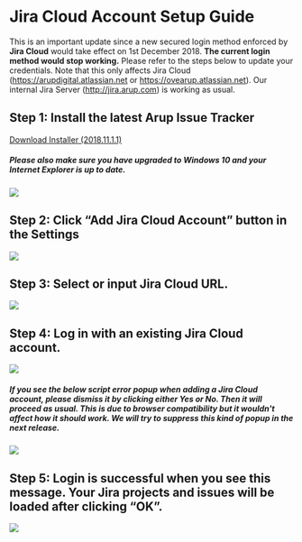 # Jira Cloud Account Setup Guide
This is an important update since a new secured login method enforced by **Jira Cloud** would take effect on 1st December 2018. **The current login method would stop working.** Please refer to the steps below to update your credentials. Note that this only affects Jira Cloud (https://arupdigital.atlassian.net or https://ovearup.atlassian.net). Our internal Jira Server (http://jira.arup.com) is working as usual.

## Step 1: Install the latest Arup Issue Tracker
[Download Installer (2018.11.1.1)](https://github.com/ArupAus/issue-tracker/releases/download/2018.11.01.01/Case_Issue_Tracker_2018.11.01.01.msi)

##### Please also make sure you have upgraded to Windows 10 and your Internet Explorer is up to date.
![](https://raw.githubusercontent.com/ArupAus/issue-tracker/master/Documentation/JiraCloudLogin_6.png)

## Step 2: Click “Add Jira Cloud Account” button in the Settings
![](https://raw.githubusercontent.com/ArupAus/issue-tracker/master/Documentation/JiraCloudLogin_1.jpg)

## Step 3: Select or input Jira Cloud URL.
![](https://raw.githubusercontent.com/ArupAus/issue-tracker/master/Documentation/JiraCloudLogin_2.jpg)

## Step 4: Log in with an existing Jira Cloud account.
![](https://raw.githubusercontent.com/ArupAus/issue-tracker/master/Documentation/JiraCloudLogin_3.jpg)

##### If you see the below script error popup when adding a Jira Cloud account, please dismiss it by clicking either Yes or No. Then it will proceed as usual. This is due to browser compatibility but it wouldn't affect how it should work. We will try to suppress this kind of popup in the next release.
![](https://raw.githubusercontent.com/ArupAus/issue-tracker/master/Documentation/JiraCloudLogin_4.jpg)

## Step 5: Login is successful when you see this message. Your Jira projects and issues will be loaded after clicking “OK”.
![](https://raw.githubusercontent.com/ArupAus/issue-tracker/master/Documentation/JiraCloudLogin_5.png)
